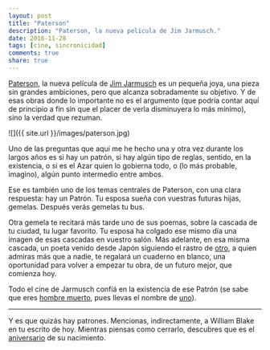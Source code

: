 ```yaml
---
layout: post
title: "Paterson"
description: "Paterson, la nueva película de Jim Jarmusch."
date: 2016-11-28
tags: [cine, sincronicidad]
comments: true
share: true
---
```


[Paterson](https://es.wikipedia.org/wiki/Paterson_(pel%C3%ADcula)), la nueva película de [Jim Jarmusch](https://es.wikipedia.org/wiki/Jim_Jarmusch) es un pequeña joya, una pieza sin grandes ambiciones, pero que alcanza sobradamente su objetivo. Y de esas obras donde lo importante no es el argumento (que podría contar aquí de principio a fin sin que el placer de verla disminuyera lo más mínimo), sino la verdad que rezuman.

![]({{ site.url }}/images/paterson.jpg)

<!--more-->

Uno de las preguntas que aquí me he hecho una y otra vez durante los largos años es si hay un patrón, si hay algún tipo de reglas, sentido, en la existencia, o si es el Azar quien lo gobierna todo, o (lo más probable, imagino), algún punto intermedio entre ambos.

Ese es también uno de los temas centrales de Paterson, con una clara respuesta: hay un Patrón. Tu esposa sueña con vuestras futuras hijas, gemelas. Después verás gemelas tu bus.

Otra gemela te recitará más tarde uno de sus poemas, sobre la cascada de tu ciudad, tu lugar favorito. Tu esposa ha colgado ese mismo día una imagen de esas cascadas en vuestro salón. Más adelante, en esa misma cascada, un poeta venido desde Japón siguiendo el rastro de [otro](https://es.wikipedia.org/wiki/William_Carlos_Williams), a quien admiras más que a nadie, te regalará un cuaderno en blanco, una oportunidad para volver a empezar tu obra, de un futuro mejor, que comienza hoy.

Todo el cine de Jarmusch confíá en la existencia de ese Patrón (se sabe que eres [hombre muerto](https://en.wikipedia.org/wiki/Dead_Man), pues llevas el nombre de [uno](https://es.wikipedia.org/wiki/William_Blake)). 

***

Y es que quizás hay patrones. Mencionas, indirectamente, a William Blake en tu escrito de hoy. Mientras piensas como cerrarlo, descubres que es el [aniversario](http://allenginsberg.org/2011/11/william-blakes-birthday/) de su nacimiento.